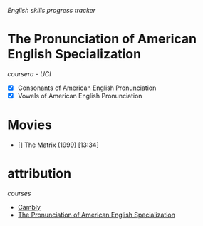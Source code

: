 *English skills progress tracker*

# The Pronunciation of American English Specialization

*coursera - UCI*

- [x] Consonants of American English Pronunciation
- [x] Vowels of American English Pronunciation

# Movies

- [] The Matrix (1999) [13:34]

# attribution

*courses*

- [Cambly](https://www.cambly.com)
- [The Pronunciation of American English Specialization](https://www.coursera.org/specializations/american-english-pronunciation)
